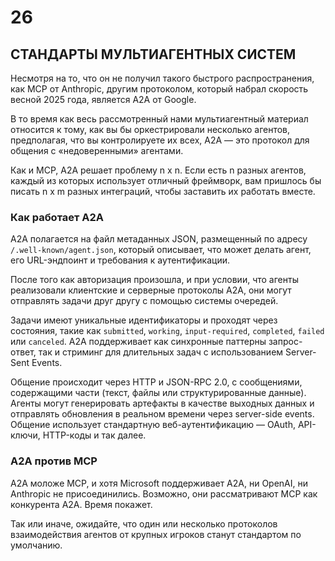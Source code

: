 # 26
## СТАНДАРТЫ МУЛЬТИАГЕНТНЫХ СИСТЕМ

Несмотря на то, что он не получил такого быстрого распространения, как MCP от Anthropic, другим протоколом, который набрал скорость весной 2025 года, является A2A от Google.

В то время как весь рассмотренный нами мультиагентный материал относится к тому, как вы бы оркестрировали несколько агентов, предполагая, что вы контролируете их всех, A2A — это протокол для общения с «недоверенными» агентами.

Как и MCP, A2A решает проблему n x n. Если есть n разных агентов, каждый из которых использует отличный фреймворк, вам пришлось бы писать n x m разных интеграций, чтобы заставить их работать вместе.

### **Как работает A2A**

A2A полагается на файл метаданных JSON, размещенный по адресу `/.well-known/agent.json`, который описывает, что может делать агент, его URL-эндпоинт и требования к аутентификации.

После того как авторизация произошла, и при условии, что агенты реализовали клиентские и серверные протоколы A2A, они могут отправлять задачи друг другу с помощью системы очередей.

Задачи имеют уникальные идентификаторы и проходят через состояния, такие как `submitted`, `working`, `input-required`, `completed`, `failed` или `canceled`. A2A поддерживает как синхронные паттерны запрос-ответ, так и стриминг для длительных задач с использованием Server-Sent Events.

Общение происходит через HTTP и JSON-RPC 2.0, с сообщениями, содержащими части (текст, файлы или структурированные данные). Агенты могут генерировать артефакты в качестве выходных данных и отправлять обновления в реальном времени через server-side events. Общение использует стандартную веб-аутентификацию — OAuth, API-ключи, HTTP-коды и так далее.

### **A2A против MCP**

A2A моложе MCP, и хотя Microsoft поддерживает A2A, ни OpenAI, ни Anthropic не присоединились. Возможно, они рассматривают MCP как конкурента A2A. Время покажет.

Так или иначе, ожидайте, что один или несколько протоколов взаимодействия агентов от крупных игроков станут стандартом по умолчанию.